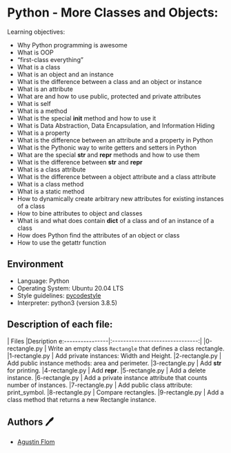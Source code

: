 # Python - More Classes and Objects:

Learning objectives:

* Why Python programming is awesome
* What is OOP
* “first-class everything”
* What is a class
* What is an object and an instance
* What is the difference between a class and an object or instance
* What is an attribute
* What are and how to use public, protected and private attributes
* What is self
* What is a method
* What is the special __init__ method and how to use it
* What is Data Abstraction, Data Encapsulation, and Information Hiding
* What is a property
* What is the difference between an attribute and a property in Python
* What is the Pythonic way to write getters and setters in Python
* What are the special __str__ and __repr__ methods and how to use them
* What is the difference between __str__ and __repr__
* What is a class attribute
* What is the difference between a object attribute and a class attribute
* What is a class method
* What is a static method
* How to dynamically create arbitrary new attributes for existing instances of a class
* How to bine attributes to object and classes
* What is and what does contain __dict__ of a class and of an instance of a class
* How does Python find the attributes of an object or class
* How to use the getattr function

## Environment

* Language: Python
* Operating System: Ubuntu 20.04 LTS
* Style guidelines: [pycodestyle](https://pypi.org/project/pycodestyle/)
* Interpreter: python3 (version 3.8.5)

## Description of each file:

 | Files          |Desription
 e:----------------|:-------------------------------:|
 |0-rectangle.py | Write an empty class ``Rectangle`` that defines a class rectangle.
 |1-rectangle.py | Add private instances: Width and Height.
 |2-rectangle.py | Add public instance methods: area and perimeter.
 |3-rectangle.py | Add __str__ for printing.
 |4-rectangle.py | Add __repr__.
 |5-rectangle.py | Add a delete instance.
 |6-rectangle.py | Add a private instance attribute that counts number of instances.
 |7-rectangle.py | Add public class attribute: print_symbol.
 |8-rectangle.py | Compare rectangles.
 |9-rectangle.py | Add a class method that returns a new Rectangle instance.

## Authors :pen:

 * [Agustin Flom](https://www.linkedin.com/in/agustin-f/)
